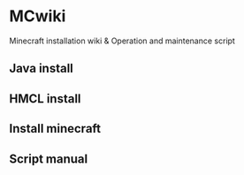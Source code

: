 # MCwiki
Minecraft installation wiki &amp; Operation and maintenance script

## Java install

## HMCL install

## Install minecraft

## Script manual

